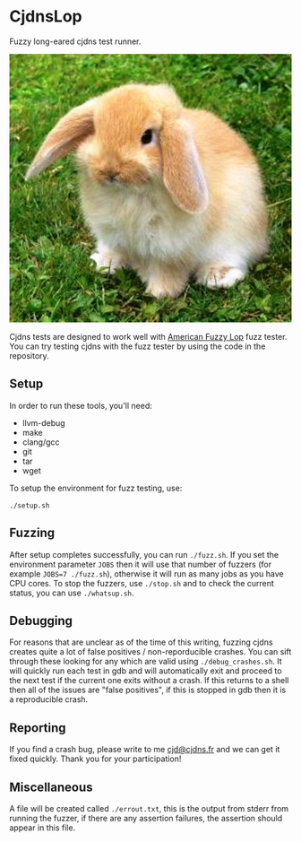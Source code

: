 # CjdnsLop

Fuzzy long-eared cjdns test runner.

![fuzzy lop (rabbit breed)](https://raw.githubusercontent.com/cjdelisle/cjdnslop/master/fuzzy_lop.jpg)

Cjdns tests are designed to work well with [American Fuzzy Lop](http://lcamtuf.coredump.cx/afl/)
fuzz tester. You can try testing cjdns with the fuzz tester by using the code in the repository.

## Setup

In order to run these tools, you'll need:

* llvm-debug
* make
* clang/gcc
* git
* tar
* wget

To setup the environment for fuzz testing, use:

    ./setup.sh

## Fuzzing

After setup completes successfully, you can run `./fuzz.sh`. If you set the environment parameter
`JOBS` then it will use that number of fuzzers (for example `JOBS=7 ./fuzz.sh`), otherwise it
will run as many jobs as you have CPU cores. To stop the fuzzers, use `./stop.sh` and to check the
current status, you can use `./whatsup.sh`.

## Debugging

For reasons that are unclear as of the time of this writing, fuzzing cjdns creates quite a lot
of false positives / non-reporducible crashes. You can sift through these looking for any which
are valid using `./debug_crashes.sh`. It will quickly run each test in gdb and will automatically
exit and proceed to the next test if the current one exits without a crash. If this returns to
a shell then all of the issues are "false positives", if this is stopped in gdb then it is a
reproducible crash.

## Reporting

If you find a crash bug, please write to me cjd@cjdns.fr and we can get it fixed quickly. Thank
you for your participation!

## Miscellaneous

A file will be created called `./errout.txt`, this is the output from stderr from running the
fuzzer, if there are any assertion failures, the assertion should appear in this file.